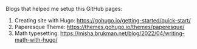 Blogs that helped me setup this GitHub pages:

1. Creating site with Hugo: https://gohugo.io/getting-started/quick-start/
2. Paperesque Theme: https://themes.gohugo.io/themes/paperesque/
3. Math typesetting: https://misha.brukman.net/blog/2022/04/writing-math-with-hugo/

